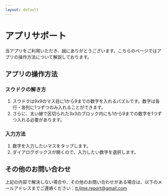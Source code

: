 ```yaml
---
layout: default
---
```


# アプリサポート

当アプリをご利用いただき、誠にありがとうございます。こちらのページではアプリの操作方法について解説しております。

## アプリの操作方法

### スウドクの解き方

1. スウドクは9x9のマス目に1から9までの数字を入れるパズルです。数字は各行・各列に1つずつのみ入れることができます。
2. さらに、太い線で区切られた3x3のブロック内にも1から9までの数字を1つずつ入れる必要があります。

### 入力方法

1. 数字を入力したいマスをタップします。
2. ダイアログボックスが開くので、入力したい数字を選択します。


## その他のお問い合わせ

上記の内容で解決しない場合や、その他のお問い合わせがある場合は、以下のメールアドレスまでご連絡ください：[tt.lime.report@gmail.com](mailto:tt.lime.report@gmail.com)


